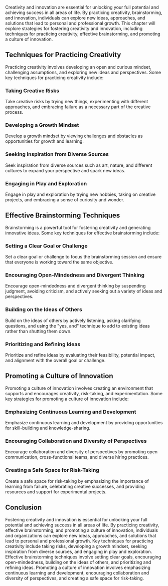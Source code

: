 
Creativity and innovation are essential for unlocking your full potential and achieving success in all areas of life. By practicing creativity, brainstorming, and innovation, individuals can explore new ideas, approaches, and solutions that lead to personal and professional growth. This chapter will explore strategies for fostering creativity and innovation, including techniques for practicing creativity, effective brainstorming, and promoting a culture of innovation.

Techniques for Practicing Creativity
------------------------------------

Practicing creativity involves developing an open and curious mindset, challenging assumptions, and exploring new ideas and perspectives. Some key techniques for practicing creativity include:

### Taking Creative Risks

Take creative risks by trying new things, experimenting with different approaches, and embracing failure as a necessary part of the creative process.

### Developing a Growth Mindset

Develop a growth mindset by viewing challenges and obstacles as opportunities for growth and learning.

### Seeking Inspiration from Diverse Sources

Seek inspiration from diverse sources such as art, nature, and different cultures to expand your perspective and spark new ideas.

### Engaging in Play and Exploration

Engage in play and exploration by trying new hobbies, taking on creative projects, and embracing a sense of curiosity and wonder.

Effective Brainstorming Techniques
----------------------------------

Brainstorming is a powerful tool for fostering creativity and generating innovative ideas. Some key techniques for effective brainstorming include:

### Setting a Clear Goal or Challenge

Set a clear goal or challenge to focus the brainstorming session and ensure that everyone is working toward the same objective.

### Encouraging Open-Mindedness and Divergent Thinking

Encourage open-mindedness and divergent thinking by suspending judgment, avoiding criticism, and actively seeking out a variety of ideas and perspectives.

### Building on the Ideas of Others

Build on the ideas of others by actively listening, asking clarifying questions, and using the "yes, and" technique to add to existing ideas rather than shutting them down.

### Prioritizing and Refining Ideas

Prioritize and refine ideas by evaluating their feasibility, potential impact, and alignment with the overall goal or challenge.

Promoting a Culture of Innovation
---------------------------------

Promoting a culture of innovation involves creating an environment that supports and encourages creativity, risk-taking, and experimentation. Some key strategies for promoting a culture of innovation include:

### Emphasizing Continuous Learning and Development

Emphasize continuous learning and development by providing opportunities for skill-building and knowledge-sharing.

### Encouraging Collaboration and Diversity of Perspectives

Encourage collaboration and diversity of perspectives by promoting open communication, cross-functional teams, and diverse hiring practices.

### Creating a Safe Space for Risk-Taking

Create a safe space for risk-taking by emphasizing the importance of learning from failure, celebrating creative successes, and providing resources and support for experimental projects.

Conclusion
----------

Fostering creativity and innovation is essential for unlocking your full potential and achieving success in all areas of life. By practicing creativity, effective brainstorming, and promoting a culture of innovation, individuals and organizations can explore new ideas, approaches, and solutions that lead to personal and professional growth. Key techniques for practicing creativity include taking risks, developing a growth mindset, seeking inspiration from diverse sources, and engaging in play and exploration. Effective brainstorming techniques involve setting clear goals, encouraging open-mindedness, building on the ideas of others, and prioritizing and refining ideas. Promoting a culture of innovation involves emphasizing continuous learning and development, encouraging collaboration and diversity of perspectives, and creating a safe space for risk-taking.
